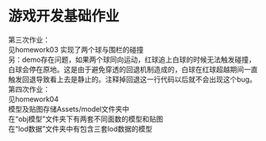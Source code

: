 # 游戏开发基础作业   
第三次作业：  
见homework03 实现了两个球与围栏的碰撞  
另：demo存在问题，如果两个球同向运动，红球追上白球的时候无法触发碰撞，白球会停在原地。这是由于避免穿透的回退机制造成的，白球在红球超越期间一直触发回退导致看上去是静止的。注释掉回退这一行代码以后就不会出现这个bug。
第四次作业：  
见homework04   
模型及贴图存储Assets/model文件夹中   
在“obj模型”文件夹下有两套不同面数的模型和贴图   
在“lod数据”文件夹中有包含三套lod数据的模型